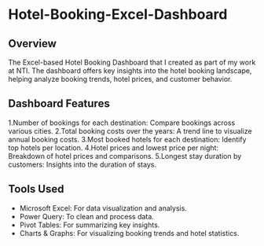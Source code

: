 # Hotel-Booking-Excel-Dashboard
## Overview
The Excel-based Hotel Booking Dashboard that I created as part of my work at NTI. The dashboard offers key insights into the hotel booking landscape, helping analyze booking trends, hotel prices, and customer behavior.
## Dashboard Features
1.Number of bookings for each destination: Compare bookings across various cities.
2.Total booking costs over the years: A trend line to visualize annual booking costs.
3.Most booked hotels for each destination: Identify top hotels per location.
4.Hotel prices and lowest price per night: Breakdown of hotel prices and comparisons.
5.Longest stay duration by customers: Insights into the duration of stays.
## Tools Used
- Microsoft Excel: For data visualization and analysis.
- Power Query: To clean and process data.
- Pivot Tables: For summarizing key insights.
- Charts & Graphs: For visualizing booking trends and hotel statistics.
